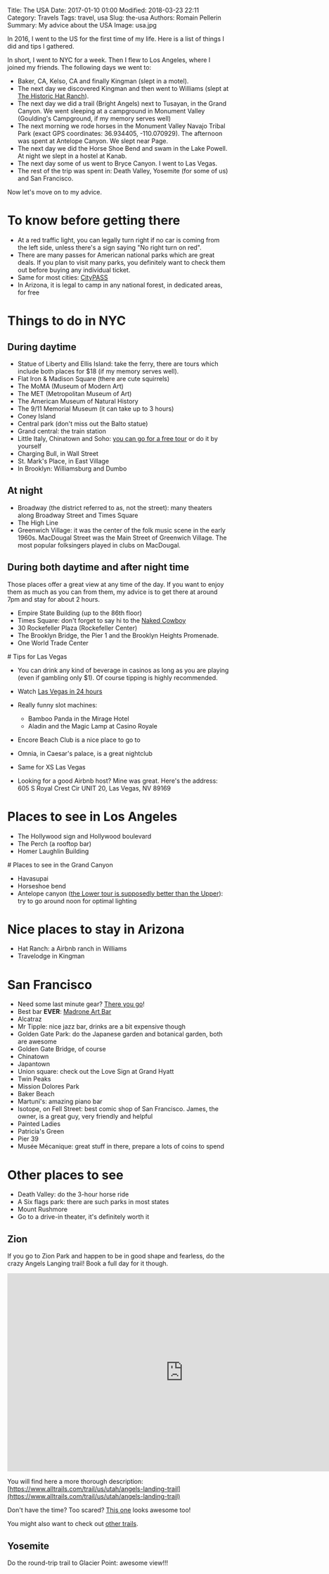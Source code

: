 Title: The USA
Date: 2017-01-10 01:00
Modified: 2018-03-23 22:11
Category: Travels
Tags: travel, usa
Slug: the-usa
Authors: Romain Pellerin
Summary: My advice about the USA
Image: usa.jpg

In 2016, I went to the US for the first time of my life. Here is a list of things I did and tips I gathered.

In short, I went to NYC for a week. Then I flew to Los Angeles, where I joined my friends. The following days we went to:

- Baker, CA, Kelso, CA and finally Kingman (slept in a motel).
- The next day we discovered Kingman and then went to Williams (slept at [The Historic Hat Ranch](https://historichatranch.com/)).
- The next day we did a trail (Bright Angels) next to Tusayan, in the Grand Canyon. We went sleeping at a campground in Monument Valley (Goulding's Campground, if my memory serves well)
- The next morning we rode horses in the Monument Valley Navajo Tribal Park (exact GPS coordinates: 36.934405, -110.070929). The afternoon was spent at Antelope Canyon. We slept near Page.
- The next day we did the Horse Shoe Bend and swam in the Lake Powell. At night we slept in a hostel at Kanab.
- The next day some of us went to Bryce Canyon. I went to Las Vegas.
- The rest of the trip was spent in: Death Valley, Yosemite (for some of us) and San Francisco.

Now let's move on to my advice.

# To know before getting there

- At a red traffic light, you can legally turn right if no car is coming from the left side, unless there's a sign saying "No right turn on red".
- There are many passes for American national parks which are great deals. If you plan to visit many parks, you definitely want to check them out before buying any individual ticket.
- Same for most cities: [CityPASS](http://www.citypass.com/)
- In Arizona, it is legal to camp in any national forest, in dedicated areas, for free

# Things to do in NYC

## During daytime

- Statue of Liberty and Ellis Island: take the ferry, there are tours which include both places for $18 (if my memory serves well).
- Flat Iron & Madison Square (there are cute squirrels)
- The MoMA (Museum of Modern Art)
- The MET (Metropolitan Museum of Art)
- The American Museum of Natural History
- The 9/11 Memorial Museum (it can take up to 3 hours)
- Coney Island
- Central park (don't miss out the Balto statue)
- Grand central: the train station
- Little Italy, Chinatown and Soho: [you can go for a free tour](http://www.freetoursbyfoot.com/new-york-tours/walking-tours/soho-little-italy-chinatown/) or do it by yourself
- Charging Bull, in Wall Street
- St. Mark's Place, in East Village
- In Brooklyn:  Williamsburg and Dumbo

## At night

- Broadway (the district referred to as, not the street): many theaters along Broadway Street and Times Square
- The High Line
- Greenwich Village: it was the center of the folk music scene in the early 1960s. MacDougal Street was the Main Street of Greenwich Village. The most popular folksingers played in clubs on MacDougal.

## During both daytime and after night time

Those places offer a great view at any time of the day. If you want to enjoy them as much as you can from them, my advice is to get there at around 7pm and stay for about 2 hours.

- Empire State Building (up to the 86th floor)
- Times Square: don't forget to say hi to the [Naked Cowboy](https://en.wikipedia.org/wiki/Naked_Cowboy)
- 30 Rockefeller Plaza (Rockefeller Center)
- The Brooklyn Bridge, the Pier 1 and the Brooklyn Heights Promenade.
- One World Trade Center

# Tips for Las Vegas

- You can drink any kind of beverage in casinos as long as you are playing (even if gambling only $1). Of course tipping is highly recommended.
- Watch [Las Vegas in 24 hours](https://www.youtube.com/watch?v=mfve-4wuUz8)
- Really funny slot machines:

    - Bamboo Panda in the Mirage Hotel
    - Aladin and the Magic Lamp at Casino Royale

- Encore Beach Club is a nice place to go to
- Omnia, in Caesar's palace, is a great nightclub
- Same for XS Las Vegas
- Looking for a good Airbnb host? Mine was great. Here's the address: 605 S Royal Crest Cir UNIT 20, Las Vegas, NV 89169

# Places to see in Los Angeles

- The Hollywood sign and Hollywood boulevard
- The Perch (a rooftop bar)
- Homer Laughlin Building

# Places to see in the Grand Canyon

- Havasupai
- Horseshoe bend
- Antelope canyon ([the Lower tour is supposedly better than the Upper](https://www.tripadvisor.com/ShowUserReviews-g60834-d4426581-r350723998-Upper_Antelope_Canyon-Page_Arizona.html)): try to go around noon for optimal lighting

# Nice places to stay in Arizona

- Hat Ranch: a Airbnb ranch in Williams
- Travelodge in Kingman

# San Francisco

- Need some last minute gear? [There you go](https://www.lastmingear.com/)!
- Best bar **EVER**: [Madrone Art Bar](http://www.madroneartbar.com/)
- Alcatraz
- Mr Tipple: nice jazz bar, drinks are a bit expensive though
- Golden Gate Park: do the Japanese garden and botanical garden, both are awesome
- Golden Gate Bridge, of course
- Chinatown
- Japantown
- Union square: check out the Love Sign at Grand Hyatt
- Twin Peaks
- Mission Dolores Park
- Baker Beach
- Martuni's: amazing piano bar
- Isotope, on Fell Street: best comic shop of San Francisco. James, the owner, is a great guy, very friendly and helpful
- Painted Ladies
- Patricia's Green
- Pier 39
- Musée Mécanique: great stuff in there, prepare a lots of coins to spend

# Other places to see

- Death Valley: do the 3-hour horse ride
- A Six flags park: there are such parks in most states
- Mount Rushmore
- Go to a drive-in theater, it's definitely worth it

## Zion

If you go to Zion Park and happen to be in good shape and fearless, do the crazy Angels Langing trail! Book a full day for it though.

<iframe width="800" height="450" src="https://www.youtube-nocookie.com/embed/QXsbspHMcm4?rel=0" frameborder="0" allowfullscreen></iframe>

You will find here a more thorough description: [https://www.alltrails.com/trail/us/utah/angels-landing-trail](https://www.alltrails.com/trail/us/utah/angels-landing-trail)

Don't have the time? Too scared? [This one](https://www.citrusmilo.com/zionguide/obspoint.cfm) looks awesome too!

You might also want to check out [other trails](http://www.roadtrippin.fr/utah/zion/zion.php).

## Yosemite

Do the round-trip trail to Glacier Point: awesome view!!!
